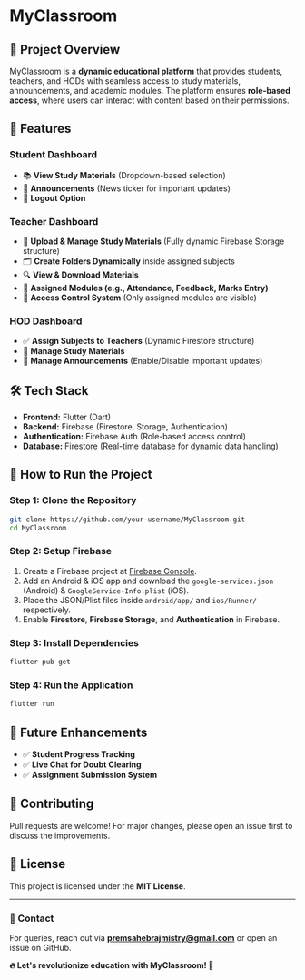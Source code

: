 # MyClassroom

## 📌 Project Overview
MyClassroom is a **dynamic educational platform** that provides students, teachers, and HODs with seamless access to study materials, announcements, and academic modules. The platform ensures **role-based access**, where users can interact with content based on their permissions.

## 🚀 Features
### **Student Dashboard**
- 📚 **View Study Materials** (Dropdown-based selection)
- 📢 **Announcements** (News ticker for important updates)
- 🔐 **Logout Option**

### **Teacher Dashboard**
- 📂 **Upload & Manage Study Materials** (Fully dynamic Firebase Storage structure)
- 🗂 **Create Folders Dynamically** inside assigned subjects
- 🔍 **View & Download Materials**
- 📝 **Assigned Modules (e.g., Attendance, Feedback, Marks Entry)**
- 🎯 **Access Control System** (Only assigned modules are visible)

### **HOD Dashboard**
- ✅ **Assign Subjects to Teachers** (Dynamic Firestore structure)
- 📁 **Manage Study Materials**
- 🏫 **Manage Announcements** (Enable/Disable important updates)

## 🛠️ Tech Stack
- **Frontend:** Flutter (Dart)
- **Backend:** Firebase (Firestore, Storage, Authentication)
- **Authentication:** Firebase Auth (Role-based access control)
- **Database:** Firestore (Real-time database for dynamic data handling)

## 🎯 How to Run the Project
### **Step 1: Clone the Repository**
```sh
git clone https://github.com/your-username/MyClassroom.git
cd MyClassroom
```
### **Step 2: Setup Firebase**
1. Create a Firebase project at [Firebase Console](https://console.firebase.google.com/).
2. Add an Android & iOS app and download the `google-services.json` (Android) & `GoogleService-Info.plist` (iOS).
3. Place the JSON/Plist files inside `android/app/` and `ios/Runner/` respectively.
4. Enable **Firestore**, **Firebase Storage**, and **Authentication** in Firebase.

### **Step 3: Install Dependencies**
```sh
flutter pub get
```

### **Step 4: Run the Application**
```sh
flutter run
```

## 📌 Future Enhancements
- ✅ **Student Progress Tracking**
- ✅ **Live Chat for Doubt Clearing**
- ✅ **Assignment Submission System**

## 🤝 Contributing
Pull requests are welcome! For major changes, please open an issue first to discuss the improvements.

## 📄 License
This project is licensed under the **MIT License**.

---
### 📧 Contact
For queries, reach out via **premsahebrajmistry@gmail.com** or open an issue on GitHub.

**🔥 Let's revolutionize education with MyClassroom! 🚀**

